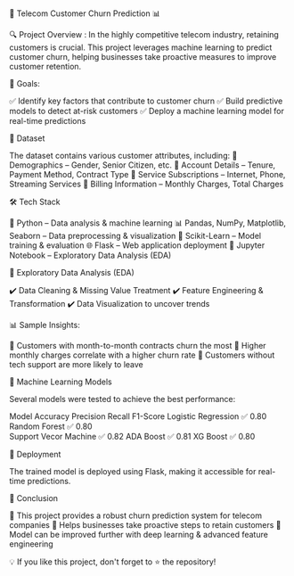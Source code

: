 🚀 Telecom Customer Churn Prediction 📊

🔍 Project Overview :
In the highly competitive telecom industry, retaining customers is crucial. This project leverages machine learning to predict customer churn, helping businesses take proactive measures to improve customer retention.

🎯 Goals:

✅ Identify key factors that contribute to customer churn
✅ Build predictive models to detect at-risk customers
✅ Deploy a machine learning model for real-time predictions

📂 Dataset

The dataset contains various customer attributes, including:
📌 Demographics – Gender, Senior Citizen, etc.
📌 Account Details – Tenure, Payment Method, Contract Type
📌 Service Subscriptions – Internet, Phone, Streaming Services
📌 Billing Information – Monthly Charges, Total Charges

🛠️ Tech Stack

🚀 Python – Data analysis & machine learning
📊 Pandas, NumPy, Matplotlib, Seaborn – Data preprocessing & visualization
🧠 Scikit-Learn – Model training & evaluation
🌐 Flask – Web application deployment
🔧 Jupyter Notebook – Exploratory Data Analysis (EDA)

🔬 Exploratory Data Analysis (EDA)

✔️ Data Cleaning & Missing Value Treatment
✔️ Feature Engineering & Transformation
✔️ Data Visualization to uncover trends

📊 Sample Insights:

🔹 Customers with month-to-month contracts churn the most
🔹 Higher monthly charges correlate with a higher churn rate
🔹 Customers without tech support are more likely to leave

🤖 Machine Learning Models

Several models were tested to achieve the best performance:

Model	Accuracy	Precision	Recall	F1-Score
Logistic Regression	✅ 0.80 
Random Forest	✅ 0.80	
Support Vecor Machine ✅ 0.82
ADA Boost ✅ 0.81
XG Boost ✅ 0.80

🚀 Deployment

The trained model is deployed using Flask, making it accessible for real-time predictions.

📢 Conclusion

🔹 This project provides a robust churn prediction system for telecom companies
🔹 Helps businesses take proactive steps to retain customers
🔹 Model can be improved further with deep learning & advanced feature engineering

💡 If you like this project, don't forget to ⭐ the repository!
